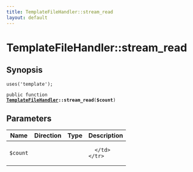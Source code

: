 ```yaml
---
title: TemplateFileHandler::stream_read
layout: default
---
```


# TemplateFileHandler::stream_read

## Synopsis

<code>uses('template');</code>

<code>public function <b><a href="TemplateFileHandler">TemplateFileHandler</a>::stream_read</b>(<b>$count</b>)</code>

## Parameters

<table>
  <thead>
    <tr>
      <th>Name</th>
      <th>Direction</th>
      <th>Type</th>
      <th>Description</th>
    </tr>
  </thead>
  <tbody>
    <tr>
      <td><code>$count</code>
      <td><i></i></td>
      <td></td>
      <td>

      </td>
    </tr>
  </tbody>
</table>

